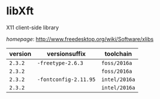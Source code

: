 # libXft

X11 client-side library

*homepage*: <http://www.freedesktop.org/wiki/Software/xlibs>

version | versionsuffix | toolchain
--------|---------------|----------
``2.3.2`` | ``-freetype-2.6.3`` | ``foss/2016a``
``2.3.2`` |  | ``foss/2016a``
``2.3.2`` | ``-fontconfig-2.11.95`` | ``intel/2016a``
``2.3.2`` |  | ``intel/2016a``
